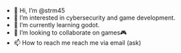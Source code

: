 - 👋 Hi, I’m @strm45
- 👀 I’m interested in cybersecurity and game development.
- 🌱 I’m currently learning godot.
- 💞️ I’m looking to collaborate on games🎮 
- 📫 How to reach me reach me via email (ask)

<!---
strm45/strm45 is a ✨ special ✨ repository because its `README.md` (this file) appears on your GitHub profile.
You can click the Preview link to take a look at your changes.
--->
